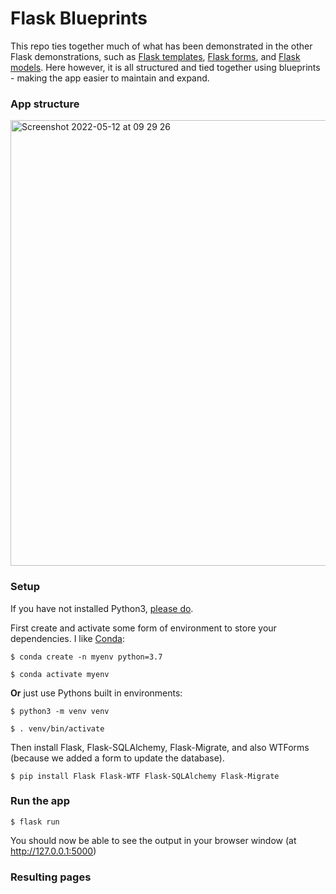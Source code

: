 # Flask Blueprints

This repo ties together much of what has been demonstrated in the other Flask demonstrations, such as [Flask templates](https://github.com/ChristinaVoss/flask-templates), [Flask forms](https://github.com/ChristinaVoss/flask-forms), and [Flask models](https://github.com/ChristinaVoss/flask-models). Here however, it is all structured and tied together using blueprints - making the app easier to maintain and expand.

### App structure

<img width="713" alt="Screenshot 2022-05-12 at 09 29 26" src="https://user-images.githubusercontent.com/20923607/168027313-700ed7d1-9537-4cf0-bd02-f500dd4fb6f2.png">



### Setup

If you have not installed Python3, [please do](https://www.python.org/downloads/).

First create and activate some form of environment to store your dependencies. I like [Conda](https://docs.conda.io/projects/conda/en/latest/user-guide/install/index.html):

```
$ conda create -n myenv python=3.7

$ conda activate myenv
```

**Or** just use Pythons built in environments:

```
$ python3 -m venv venv

$ . venv/bin/activate
```

Then install Flask, Flask-SQLAlchemy, Flask-Migrate, and also WTForms (because we added a form to update the database).

`$ pip install Flask Flask-WTF Flask-SQLAlchemy Flask-Migrate`

### Run the app

`$ flask run`

You should now be able to see the output in your browser window (at http://127.0.0.1:5000) 

### Resulting pages
